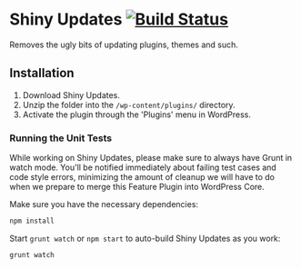 # Shiny Updates [![Build Status](https://travis-ci.org/obenland/shiny-updates.svg)](https://travis-ci.org/obenland/shiny-updates)

Removes the ugly bits of updating plugins, themes and such.

## Installation

1. Download Shiny Updates.
2. Unzip the folder into the `/wp-content/plugins/` directory.
3. Activate the plugin through the 'Plugins' menu in WordPress.

### Running the Unit Tests

While working on Shiny Updates, please make sure to always have Grunt in watch mode. You'll be notified immediately about failing test cases and code style errors, minimizing the amount of cleanup we will have to do when we prepare to merge this Feature Plugin into WordPress Core.

Make sure you have the necessary dependencies:

```bash
npm install
```

Start `grunt watch` or `npm start` to auto-build Shiny Updates as you work:

```bash
grunt watch
```
